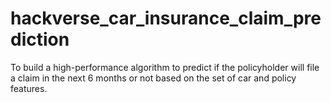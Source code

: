 # hackverse_car_insurance_claim_prediction
To build a high-performance algorithm to predict if the policyholder will file a claim in the next 6 months or not based on the set of car and policy features.
